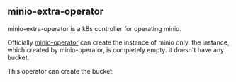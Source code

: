 minio-extra-operator
---

minio-extra-operator is a k8s controller for operating minio.

Officially [minio-operator](https://github.com/minio/minio-operator) can create the instance of minio only.
the instance, which created by minio-operator, is completely empty. it doesn't have any bucket.

This operator can create the bucket.